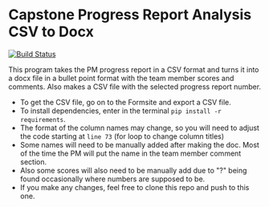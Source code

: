 # Capstone Progress Report Analysis CSV to Docx
[![Build Status](https://app.travis-ci.com/ccorprew22/capstone-analysis-csv-to-docx.svg?branch=main)](https://app.travis-ci.com/ccorprew22/capstone-analysis-csv-to-docx)

This program takes the PM progress report in a CSV format and turns it into a docx file in a bullet point format with the team member scores and comments. Also makes a CSV file with the selected progress report number.

+ To get the CSV file, go on to the Formsite and export a CSV file.
+ To install dependencies, enter in the terminal `pip install -r requirements`.
+ The format of the column names may change, so you will need to adjust the code starting at `line 73` (for loop to change column titles)
+ Some names will need to be manually added after making the doc. Most of the time the PM will put the name in the team member comment section.
+ Also some scores will also need to be manually add due to "?" being found
occasionally where numbers are supposed to be.
+ If you make any changes, feel free to clone this repo and push to this one.
